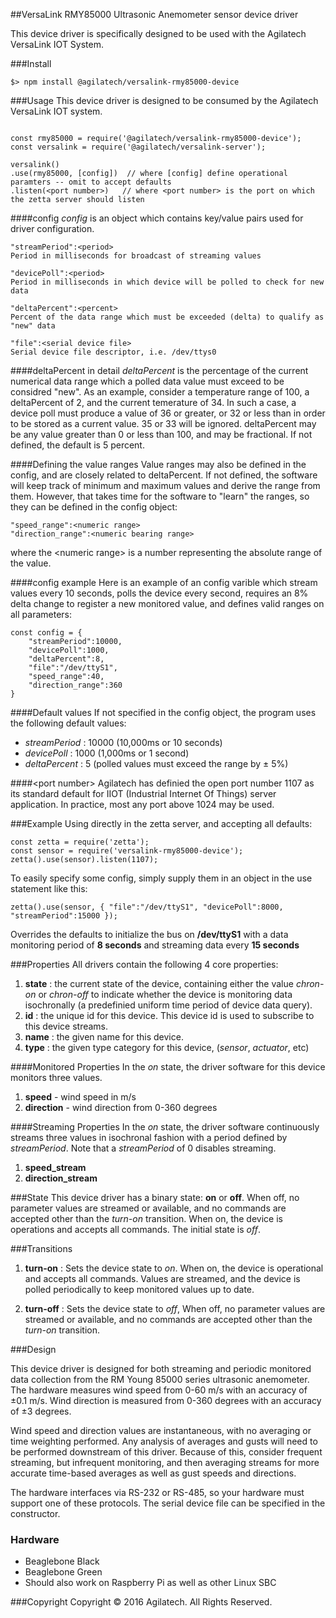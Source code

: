 ##VersaLink RMY85000 Ultrasonic Anemometer sensor device driver

This device driver is specifically designed to be used with the Agilatech VersaLink IOT System.

###Install
```
$> npm install @agilatech/versalink-rmy85000-device
```

###Usage
This device driver is designed to be consumed by the Agilatech VersaLink IOT system.
```

const rmy85000 = require('@agilatech/versalink-rmy85000-device');
const versalink = require('@agilatech/versalink-server');

versalink()
.use(rmy85000, [config])  // where [config] define operational paramters -- omit to accept defaults
.listen(<port number>)   // where <port number> is the port on which the zetta server should listen
```

####config
_config_ is an object which contains key/value pairs used for driver configuration.

```
"streamPeriod":<period>
Period in milliseconds for broadcast of streaming values

"devicePoll":<period>
Period in milliseconds in which device will be polled to check for new data

"deltaPercent":<percent>
Percent of the data range which must be exceeded (delta) to qualify as "new" data

"file":<serial device file>
Serial device file descriptor, i.e. /dev/ttys0
```

####deltaPercent in detail
_deltaPercent_ is the percentage of the current numerical data range which a polled data value must exceed to be considred "new". As an example, consider a temperature range of 100, a deltaPercent of 2, and the current temerature of 34.  In such a case, a device poll must produce a value of 36 or greater, or 32 or less than in order to be stored as a current value.  35 or 33 will be ignored.  deltaPercent may be any value greater than 0 or less than 100, and may be fractional. If not defined, the default is 5 percent.


####Defining the value ranges
Value ranges may also be defined in the config, and are closely related to deltaPercent.  If not defined, the software will keep track of minimum and maximum values and derive the range from them.  However, that takes time for the software to "learn" the ranges, so they can be defined in the config object:
```
"speed_range":<numeric range>
"direction_range":<numeric bearing range>
```
where the &lt;numeric range&gt; is a number representing the absolute range of the value.

####config example
Here is an example of an config varible which stream values every 10 seconds, polls the device every second, requires an 8% delta change to register a new monitored value, and defines valid ranges on all parameters:
```
const config = {
    "streamPeriod":10000, 
    "devicePoll":1000, 
    "deltaPercent":8,
    "file":"/dev/ttyS1",
    "speed_range":40,
    "direction_range":360
}
```

  
####Default values
If not specified in the config object, the program uses the following default values:
* _streamPeriod_ : 10000 (10,000ms or 10 seconds)
* _devicePoll_ : 1000 (1,000ms or 1 second)
* _deltaPercent_ : 5 (polled values must exceed the range by &plusmn; 5%)

    
####&lt;port number&gt;
Agilatech has definied the open port number 1107 as its standard default for IIOT (Industrial Internet Of Things) server application. In practice, most any port above 1024 may be used.


###Example
Using directly in the zetta server, and accepting all defaults:
```
const zetta = require('zetta');
const sensor = require('versalink-rmy85000-device');
zetta().use(sensor).listen(1107);
```

To easily specify some config, simply supply them in an object in the use statement like this:
```
zetta().use(sensor, { "file":"/dev/ttyS1", "devicePoll":8000, "streamPeriod":15000 });
```
Overrides the defaults to initialize the bus on **/dev/ttyS1** with a data monitoring period of **8 seconds** and streaming data every **15 seconds**

###Properties
All drivers contain the following 4 core properties:
1. **state** : the current state of the device, containing either the value *chron-on* or *chron-off* 
to indicate whether the device is monitoring data isochronally (a predefinied uniform time period of device data query).
2. **id** : the unique id for this device.  This device id is used to subscribe to this device streams.
3. **name** : the given name for this device.
4. **type** : the given type category for this device,  (_sensor_, _actuator_, etc)


####Monitored Properties
In the *on* state, the driver software for this device monitors three values.
1. **speed** - wind speed in m/s
2. **direction** - wind direction from 0-360 degrees

  
####Streaming Properties
In the *on* state, the driver software continuously streams three values in isochronal 
fashion with a period defined by *streamPeriod*. Note that a *streamPeriod* of 0 disables streaming.
1. **speed_stream**
2. **direction_stream**


###State
This device driver has a binary state: __on__ or __off__. When off, no parameter values are streamed or available, and no commands are accepted other than the _turn-on_ transition. When on, the device is operations and accepts all commands.  The initial state is _off_.
  
  
###Transitions
1. **turn-on** : Sets the device state to *on*. When on, the device is operational and accepts all commands. Values are streamed, and the device is polled periodically to keep monitored values up to date.

2. **turn-off** : Sets the device state to *off*, When off, no parameter values are streamed or available, and no commands are accepted other than the _turn-on_ transition.

###Design

This device driver is designed for both streaming and periodic monitored data collection from the RM Young 85000 
series ultrasonic anemometer.  The hardware measures wind speed from 0-60 m/s with an accuracy of ±0.1 m/s. Wind 
direction is measured from 0-360 degrees with an accuracy of ±3 degrees.

Wind speed and direction values are instantaneous, with no averaging or time weighting performed.  Any analysis 
of averages and gusts will need to be performed downstream of this driver.  Because of this, consider frequent streaming, but infrequent monitoring, and then averaging streams for more accurate time-based averages as well
as gust speeds and directions.

The hardware interfaces via RS-232 or RS-485, so your hardware must support one of these protocols.  The serial 
device file can be specified in the constructor.


### Hardware

* Beaglebone Black
* Beaglebone Green
* Should also work on Raspberry Pi as well as other Linux SBC


###Copyright
Copyright © 2016 Agilatech. All Rights Reserved.
